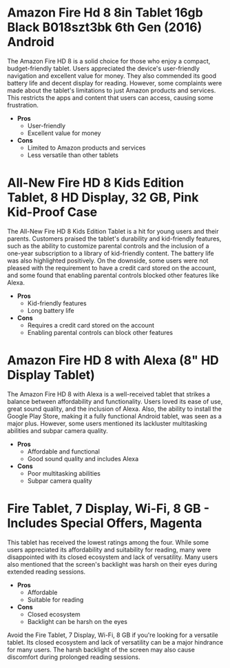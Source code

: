 # Amazon Fire Hd 8 8in Tablet 16gb Black B018szt3bk 6th Gen (2016) Android

The Amazon Fire HD 8 is a solid choice for those who enjoy a compact, budget-friendly tablet. Users appreciated the device's user-friendly navigation and excellent value for money. They also commended its good battery life and decent display for reading. However, some complaints were made about the tablet's limitations to just Amazon products and services. This restricts the apps and content that users can access, causing some frustration.

- **Pros**
   - User-friendly
   - Excellent value for money
- **Cons**
   - Limited to Amazon products and services
   - Less versatile than other tablets

# All-New Fire HD 8 Kids Edition Tablet, 8 HD Display, 32 GB, Pink Kid-Proof Case

The All-New Fire HD 8 Kids Edition Tablet is a hit for young users and their parents. Customers praised the tablet's durability and kid-friendly features, such as the ability to customize parental controls and the inclusion of a one-year subscription to a library of kid-friendly content. The battery life was also highlighted positively. On the downside, some users were not pleased with the requirement to have a credit card stored on the account, and some found that enabling parental controls blocked other features like Alexa.

- **Pros**
   - Kid-friendly features
   - Long battery life
- **Cons**
   - Requires a credit card stored on the account
   - Enabling parental controls can block other features 

# Amazon Fire HD 8 with Alexa (8" HD Display Tablet)

The Amazon Fire HD 8 with Alexa is a well-received tablet that strikes a balance between affordability and functionality. Users loved its ease of use, great sound quality, and the inclusion of Alexa. Also, the ability to install the Google Play Store, making it a fully functional Android tablet, was seen as a major plus. However, some users mentioned its lackluster multitasking abilities and subpar camera quality. 

- **Pros**
   - Affordable and functional
   - Good sound quality and includes Alexa
- **Cons**
   - Poor multitasking abilities
   - Subpar camera quality

# Fire Tablet, 7 Display, Wi-Fi, 8 GB - Includes Special Offers, Magenta

This tablet has received the lowest ratings among the four. While some users appreciated its affordability and suitability for reading, many were disappointed with its closed ecosystem and lack of versatility. Many users also mentioned that the screen's backlight was harsh on their eyes during extended reading sessions.

- **Pros**
   - Affordable
   - Suitable for reading
- **Cons**
   - Closed ecosystem
   - Backlight can be harsh on the eyes

Avoid the Fire Tablet, 7 Display, Wi-Fi, 8 GB if you're looking for a versatile tablet. Its closed ecosystem and lack of versatility can be a major hindrance for many users. The harsh backlight of the screen may also cause discomfort during prolonged reading sessions.